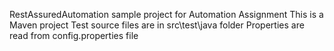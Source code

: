 RestAssuredAutomation sample project for Automation Assignment
This is a Maven project
Test source files are in src\test\java folder
Properties are read from config.properties file
